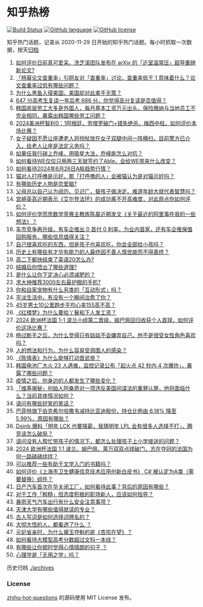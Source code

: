 # 知乎热榜
[![Build Status](https://github.com/ToWeLong/zhihu-hot-questions/workflows/CI/badge.svg)](https://github.com/ToWeLong/zhihu-hot-questions/actions)
[![GitHub language](https://img.shields.io/badge/language-golang-orange.svg)](https://golang.org/)
[![GitHub license](https://img.shields.io/github/license/ToWeLong/zhihu-hot-questions)](https://github.com/ToWeLong/zhihu-hot-questions/blob/main/LICENSE)

知乎热门话题，记录从 2020-11-29 日开始的知乎热门话题。每小时抓取一次数据，按天[归档](./archives)

<!-- BEGIN -->

1. [如何评价日前真可爱呆、洗芝溪团队发布在 arXiv 的「近室温常压」超导重磅新论文?](https://www.zhihu.com/question/659946224)
1. [「杨幂论文查重率」引网友对「查重率」讨论，查重率低于 1 意味着什么？论文查重率过低有哪些问题？](https://www.zhihu.com/question/659852076)
1. [为什么黑鱼入侵美国，美国却对此束手无策？](https://www.zhihu.com/question/28522646)
1. [647 分高考生复读一年后考 686 分，你觉得高分复读是否值得？](https://www.zhihu.com/question/613478311)
1. [韩国底层劳工大多是外国人，每月基本工资万元出头，保险缴纳与当地员工不完全相同，暴露出韩国哪些劳工问题？](https://www.zhihu.com/question/659945370)
1. [2024美洲杯智利0：1阿根廷，劳塔罗破门+错失绝杀，梅西中柱，如何评价本场比赛？](https://www.zhihu.com/question/659956724)
1. [女子疑因不愿让座遭老人将拐杖放在女子双腿中间一阵横扫，目前警方已介入，给老人让座是法定义务吗？](https://www.zhihu.com/question/659840250)
1. [如果任我行碰上乔峰，用吸星大法，乔峰能怎么对抗？](https://www.zhihu.com/question/659666423)
1. [如何看待WE仅仅只用两三天就签约了Able，会给WE带来什么改变？](https://www.zhihu.com/question/659916448)
1. [如何看待2024年6月26日A股趋势行情？](https://www.zhihu.com/question/659861876)
1. [猫对人打呼噜是示好，那「打呼噜的人」会被猫认为是对猫示好吗？](https://www.zhihu.com/question/659310565)
1. [有哪些历史人物是恋爱脑?](https://www.zhihu.com/question/658272692)
1. [父母总以自己认为阅历、见识广，替孩子做决定。难道年龄大就代表智慧吗？](https://www.zhihu.com/question/659838670)
1. [宫崎英高近期表示《艾尔登法环》的成功离不开高难度，对此观点你如何评价？](https://www.zhihu.com/question/659764342)
1. [如何评价学而思数学竞赛主教练陈晨近期发文《关于最近的阿里事件我的一些想法》？](https://www.zhihu.com/question/659836746)
1. [车市竞争再升级，有车企推出 0 首付 0 利率，为业内首家，还有车企推保值回购服务，哪些信息值得关注？](https://www.zhihu.com/question/659851684)
1. [自己很喜欢吃的东西，但是孩子也喜欢吃，你会全部给小孩吗？](https://www.zhihu.com/question/659273189)
1. [历史上有哪些有才华有能力的人最终因不善人情世故而不得善终？](https://www.zhihu.com/question/659357347)
1. [高二下都快结束了英语20怎么办?](https://www.zhihu.com/question/656535910)
1. [结婚后你悟出了哪些道理?](https://www.zhihu.com/question/659949541)
1. [是什么让你下定决心必须减肥的？](https://www.zhihu.com/question/659698623)
1. [求大神推荐3000左右最护眼的手机?](https://www.zhihu.com/question/658182569)
1. [你和自家宠物有什么另类的「互动形式」吗？](https://www.zhihu.com/question/657776990)
1. [平淡生活中，有没有一个瞬间治愈了你？](https://www.zhihu.com/question/659787463)
1. [45岁男士10公里跑步平均心率155高不高？](https://www.zhihu.com/question/659018139)
1. [《红楼梦》为什么要给丫鬟和下人发工资？](https://www.zhihu.com/question/656735704)
1. [2024 欧洲杯法国 1-1 波兰小组第二晋级，姆巴佩回归收获个人首球，如何评价这场比赛？](https://www.zhihu.com/question/659867358)
1. [杨过断手之后，为什么觉得只有姑姑不会嫌弃自己，他不是很受女性角色喜欢吗？](https://www.zhihu.com/question/657165570)
1. [人的想法和行为，为什么容易受周围人的感染？](https://www.zhihu.com/question/658297844)
1. [《陈情表》为什么能够打动晋武帝？](https://www.zhihu.com/question/654468108)
1. [韩国电池厂大火 23 人遇难，监控记录公布「起火点 42 秒内 4 次爆炸」，暴露了哪些问题？](https://www.zhihu.com/question/659908406)
1. [疫情之后，你身边的人都发生了哪些变化？](https://www.zhihu.com/question/659478012)
1. [「维基揭秘」创始人阿桑奇对一项违反美国间谍法的重罪认罪，他将面临什么？当前具体情况如何？](https://www.zhihu.com/question/659832622)
1. [请问有哪些好笑的笑话？](https://www.zhihu.com/question/658173825)
1. [巴菲特旗下伯克希尔哈撒韦减持比亚迪股份，持仓比例由 6.18% 降至 5.99%，原因有哪些？](https://www.zhihu.com/question/659901894)
1. [Doinb 爆料「明年 LCK 也要降薪，我猜明年 LPL 会有很多人选择不打」，腾竞该怎么破局？](https://www.zhihu.com/question/659879075)
1. [请问没有人帮忙带孩子的情况下，都怎么处理孩子上小学接送的问题？](https://www.zhihu.com/question/655353628)
1. [2024 欧洲杯法国 1:1 波兰，姆巴佩、莱万双双点球破门，志在夺冠的法国为何一路磕磕绊绊？](https://www.zhihu.com/question/659921067)
1. [可以推荐一些有助于文学入门的书籍吗？](https://www.zhihu.com/question/659280739)
1. [如何评价《上海市卫生健康信息技术应用创新白皮书》 C# 被认定为A类（需要替换）组件？](https://www.zhihu.com/question/659893694)
1. [日产汽车首次在华关闭工厂，如何看待此事？背后的原因有哪些？](https://www.zhihu.com/question/659894882)
1. [对于工作「粗糙」但态度积极的职场新人，应该如何指导？](https://www.zhihu.com/question/658821442)
1. [暴雨天气汽车出行有什么安全注意事项？](https://www.zhihu.com/question/659673155)
1. [天津大学有哪些值得就读的专业？](https://www.zhihu.com/question/326210125)
1. [古人写词是如何选择词牌名的？](https://www.zhihu.com/question/658541555)
1. [大彻大悟的人，都看透了什么 ？](https://www.zhihu.com/question/659733012)
1. [元妃省亲时，为什么黛玉夺魁的是《杏帘在望》？](https://www.zhihu.com/question/624656107)
1. [如何看待大模型高考分数超过文科一本线？](https://www.zhihu.com/question/659953150)
1. [有哪些让你顿时觉得心情晴朗的句子 ？](https://www.zhihu.com/question/659700804)
1. [心理学是「无用之学」吗？](https://www.zhihu.com/question/658289243)

<!-- END -->

历史归档 [./archives](./archives)


### License
[zhihu-hot-questions](https://github.com/towelong/zhihu-hot-questions) 的源码使用 MIT License 发布。